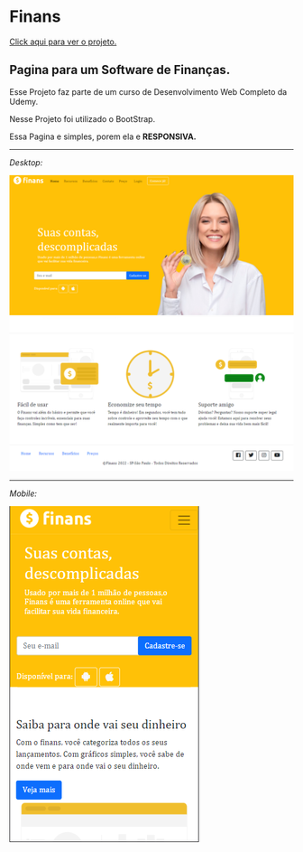 # Finans
<a title="Deploy" href="https://klebson-antunes.github.io/Finans/">Click aqui para ver o projeto.</a>
<h2>Pagina para um Software de Finanças.</h2>
<p>Esse Projeto faz parte de um curso de Desenvolvimento Web Completo da Udemy.
</p>
<p>
Nesse Projeto foi utilizado o BootStrap.
</p>
<p>Essa Pagina e simples, porem ela e <strong>RESPONSIVA.</strong>
</p>
<hr>
<p><i>Desktop:</i></p>
<img src="img/Captura de tela 1.png">
<img src="img/Captura de tela 3.png">
<hr>
<p><i>Mobile:</i></p>
<img src="img/Captura de tela 2.png">


